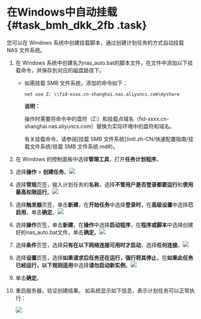 # 在Windows中自动挂载 {#task_bmh_dkk_2fb .task}

您可以在 Windows 系统中创建挂载脚本，通过创建计划任务的方式自动挂载 NAS 文件系统。

1.  在 Windows 系统中创建名为nas\_auto.bat的脚本文件，在文件中添加以下挂载命令，并保存到对应的磁盘路径下。 
    -   如需挂载 SMB 文件系统，添加的命令如下：

        ```
        net use Z: \\fid-xxxx.cn-shanghai.nas.aliyuncs.com\myshare 
        ```

        **说明：** 

        操作时需要将命令中的盘符（Z:）和挂载点域名（fid-xxxx.cn-shanghai.nas.aliyuncs.com）替换为实际环境中的盘符和域名。

        有关挂载命令，请参阅[挂载 SMB 文件系统](intl.zh-CN/快速配置指南/挂载文件系统/挂载 SMB 文件系统.md#)。

2.  在 Windows 的控制面板中选择**管理工具**，打开**任务计划程序**。 
3.  选择**操作** \> **创建任务**。![](http://static-aliyun-doc.oss-cn-hangzhou.aliyuncs.com/assets/img/21507/154322386712128_zh-CN.png)

 
4.  选择**常规**页签，输入计划任务的**名称**，选择**不管用户是否登录都要运行**和**使用最高权限运行**。![](http://static-aliyun-doc.oss-cn-hangzhou.aliyuncs.com/assets/img/21507/154322386712129_zh-CN.png)

 
5.  选择**触发器**页签，单击**新建**，在**开始任务**中选择**登录时**，在**高级设置**中选择**已启用**，单击**确定**。![](http://static-aliyun-doc.oss-cn-hangzhou.aliyuncs.com/assets/img/21507/154322386712130_zh-CN.png)

 
6.  选择**操作**页签，单击**新建**，在**操作**中选择**启动程序**，在**程序或脚本**中选择创建好的nas\_auto.bat文件，单击**确定**。![](http://static-aliyun-doc.oss-cn-hangzhou.aliyuncs.com/assets/img/21507/154322386712131_zh-CN.png)

 
7.  选择**条件**页签，选择**只有在以下网络连接可用时才启动**，选择**任何连接**。![](http://static-aliyun-doc.oss-cn-hangzhou.aliyuncs.com/assets/img/21507/154322386712132_zh-CN.png)

 
8.  选择**设置**页签，选择**如果请求后任务还在运行，强行将其停止**，在**如果此任务已经运行，以下规则适用**中选择**请勿启动新实例**。![](http://static-aliyun-doc.oss-cn-hangzhou.aliyuncs.com/assets/img/21507/154322386712133_zh-CN.png)

 
9.  单击**确定**。 
10. 重启服务器，验证创建结果。 如系统显示如下信息，表示计划任务可以正常执行：

    ![](http://static-aliyun-doc.oss-cn-hangzhou.aliyuncs.com/assets/img/21507/154322386812134_zh-CN.png)


